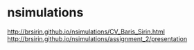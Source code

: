 # nsimulations

<http://brsirin.github.io/nsimulations/CV_Baris_Sirin.html>
<http://brsirin.github.io/nsimulations/assignment_2/presentation>
